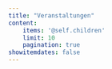 ```yaml
---
title: "Veranstaltungen"
content:
    items: '@self.children'
    limit: 10
    pagination: true
showitemdates: false
---
```

